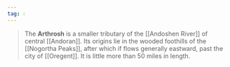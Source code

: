 ```yaml
---
tag: 💧
---
```

> The **Arthrosh** is a smaller tributary of the [[Andoshen River]] of central [[Andoran]]. Its origins lie in the wooded foothills of the [[Nogortha Peaks]], after which if flows generally eastward, past the city of [[Oregent]]. It is little more than 50 miles in length.









